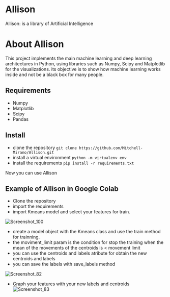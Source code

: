 # Allison
Allison: is a library  of Artificial Intelligence

# About Allison

This project implements the main machine learning and deep learning architectures in Python, 
using libraries such as Numpy, Scipy and Matplotlib for the visualizations. 
its objective is to show how machine learning works
inside and not be a black box for many people.

## Requirements
- Numpy
- Matplotlib
- Scipy
- Pandas
## Install
- clone the repository `git clone https://github.com/Mitchell-Mirano/Allison.git`
- install a virtual environment `python -m virtualenv env`
- install the requirements `pip install -r requirements.txt`

Now you can use Allison

## Example of Allison in Google Colab
- Clone the repository
- import the requirements
- import  Kmeans model  and select your features for train.

![Screenshot_100](https://user-images.githubusercontent.com/67351445/116353342-33d1a680-a7bc-11eb-8a34-5e0381d9ba3b.png)

- create a model object with the Kmeans class and use the train method for trainning.
- the moviment_limit param is the condition for stop the training when the mean of the movements of the centroids is < movement limit
- you can use the centroids and labels atribute for obtain the new centroids and labels
- you can save the labels with save_labels method

![Screenshot_82](https://user-images.githubusercontent.com/67351445/115980467-94f64180-a552-11eb-8053-43b18ea40823.png)


- Graph your features with your new labels and centroids
![Screenshot_83](https://user-images.githubusercontent.com/67351445/115980461-8740bc00-a552-11eb-9750-f4492db70e7f.png)


